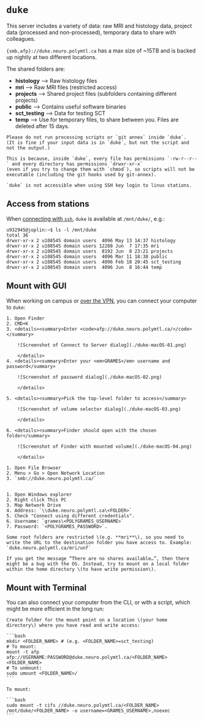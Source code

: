 # `duke`

This server includes a variety of data: raw MRI and histology data, project data (processed and non-processed), temporary data to share with colleagues.

`{smb,afp}://duke.neuro.polymtl.ca` has a max size of ~15TB and is backed up nightly at two different locations.

The shared folders are:

* **histology** –&gt; Raw histology files
* **mri** –&gt; Raw MRI files \(restricted access\)
* **projects** –&gt; Shared project files \(subfolders containing different projects\)
* **public** –&gt; Contains useful software binaries
* **sct\_testing** –&gt; Data for testing SCT
* **temp** –&gt; Use for temporary files, to share between you. Files are deleted after 15 days.

```{warning}
Please do not run processing scripts or `git annex` inside `duke`.
(It is fine if your input data is in `duke`, but not the script and not the output.)

This is because, inside `duke`, every file has permissions `-rw-r--r--` and every directory has permissions `drwxr-xr-x`
(even if you try to change them with `chmod`), so scripts will not be executable (including the git hooks used by git-annex).
```

```{note}
`duke` is not accessible when using SSH key login to linux stations.
```


## Access from stations

When [connecting with `ssh`](../../#ssh-command-line), `duke` is available at `/mnt/duke/`, e.g.:

```
u932945@joplin:~$ ls -l /mnt/duke
total 36
drwxr-xr-x 2 u108545 domain users  4096 May 13 14:37 histology
drwxr-xr-x 2 u108545 domain users 12288 Jun  7 17:35 mri
drwxr-xr-x 2 u108545 domain users  8192 Jun  8 23:21 projects
drwxr-xr-x 2 u108545 domain users  4096 Mar 11 18:38 public
drwxr-xr-x 2 u108545 domain users  4096 Feb 18 20:45 sct_testing
drwxr-xr-x 2 u108545 domain users  4096 Jun  8 16:44 temp
```


## Mount with GUI

When working on campus or [over the VPN](../../#vpn), you can connect your computer to `duke`:

````{tabbed} macOS
1. Open Finder
2. CMD+K
3. <details><summary>Enter <code>afp://duke.neuro.polymtl.ca/</code></summary>

    ![Screenshot of Connect to Server dialog](./duke-macOS-01.png)
    
    </details>
4. <details><summary>Enter your <em>GRAMES</em> username and password</summary>

    ![Screenshot of password dialog](./duke-macOS-02.png)
    
    </details>
    
5. <details><summary>Pick the top-level folder to access</summary>

    ![Screenshot of volume selector dialog](./duke-macOS-03.png)
    
    </details>
    
6. <details><summary>Finder should open with the chosen folder</summary>

    ![Screenshot of Finder with mounted volume](./duke-macOS-04.png)
    
    </details>
````

````{tabbed} Linux
1. Open File Browser
2. Menu > Go > Open Network Location 
3. `smb://duke.neuro.polymtl.ca/`
````

````{tabbed} Windows 10

1. Open Windows explorer
2. Right click This PC
3. Map Network Drive
4. Address: `\\duke.neuro.polymtl.ca\<FOLDER>`
5. Check "Connect using different credentials".
6. Username: `grames\<POLYGRAMES_USERNAME>`
7. Password: `<POLYGRAMES_PASSWORD>`.
````

```{note}
Some root folders are restricted \(e.g. **mri**\), so you need to write the URL to the destination folder you have access to. Example: `duke.neuro.polymtl.ca/mri/unf`
```

```{note}
If you get the message “There are no shares available…”, then there might be a bug with the OS. Instead, try to mount on a local folder within the home directory \(to have write permission\).
```

## Mount with Terminal

You can also connect your computer from the CLI, or with a script, which might be more efficient in the long run:

````{tabbed} Mac OSX
Create folder for the mount point on a location \(your home directory\) where you have read and write access:

```bash
mkdir <FOLDER_NAME> # (e.g. <FOLDER_NAME>=sct_testing)
# To mount:
mount -t afp afp://USERNAME:PASSWORD@duke.neuro.polymtl.ca/<FOLDER_NAME> <FOLDER_NAME>
# To unmount:
sudo umount <FOLDER_NAME>/
```
````

````{tabbed} Linux
To mount:

```bash
sudo mount -t cifs //duke.neuro.polymtl.ca/<FOLDER_NAME> /mnt/duke/<FOLDER_NAME> -o username=<GRAMES_USERNAME>,noexec
```
````
